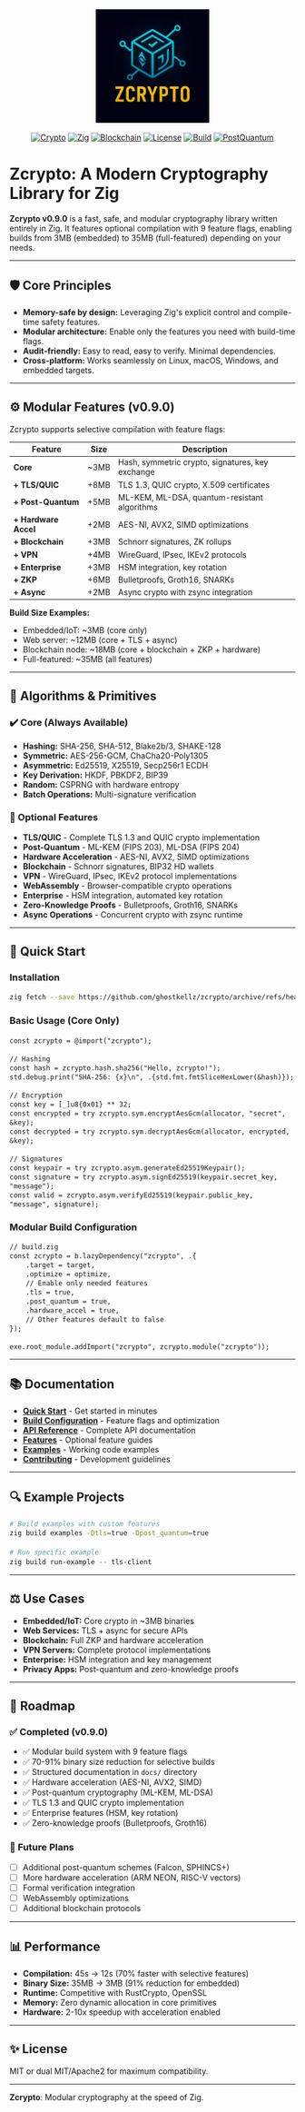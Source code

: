 <div align="center">
  <img src="assets/icons/zcrypto.png" alt="Zcrypto Logo" width="200"/>

  [![Crypto](https://img.shields.io/badge/Crypto-Library-blue.svg)](https://github.com/ghostkellz/zcrypto)
  [![Zig](https://img.shields.io/badge/Zig-v0.16-orange.svg)](https://ziglang.org/)
  [![Blockchain](https://img.shields.io/badge/Blockchain-Ready-green.svg)](https://github.com/ghostkellz/zcrypto)
  [![License](https://img.shields.io/badge/License-MIT-yellow.svg)](LICENSE)
  [![Build](https://img.shields.io/badge/Build-Passing-brightgreen.svg)](https://github.com/ghostkellz/zcrypto)
  [![PostQuantum](https://img.shields.io/badge/Post--Quantum-ML--KEM%20%7C%20ML--DSA-purple.svg)](https://github.com/ghostkellz/zcrypto)
</div>

# Zcrypto: A Modern Cryptography Library for Zig

**Zcrypto v0.9.0** is a fast, safe, and modular cryptography library written entirely in Zig. It features optional compilation with 9 feature flags, enabling builds from 3MB (embedded) to 35MB (full-featured) depending on your needs.

---

## 🛡️ Core Principles

* **Memory-safe by design:** Leveraging Zig's explicit control and compile-time safety features.
* **Modular architecture:** Enable only the features you need with build-time flags.
* **Audit-friendly:** Easy to read, easy to verify. Minimal dependencies.
* **Cross-platform:** Works seamlessly on Linux, macOS, Windows, and embedded targets.

---

## ⚙️ Modular Features (v0.9.0)

Zcrypto supports selective compilation with feature flags:

| Feature | Size | Description |
|---------|------|-------------|
| **Core** | ~3MB | Hash, symmetric crypto, signatures, key exchange |
| **+ TLS/QUIC** | +8MB | TLS 1.3, QUIC crypto, X.509 certificates |
| **+ Post-Quantum** | +5MB | ML-KEM, ML-DSA, quantum-resistant algorithms |
| **+ Hardware Accel** | +2MB | AES-NI, AVX2, SIMD optimizations |
| **+ Blockchain** | +3MB | Schnorr signatures, ZK rollups |
| **+ VPN** | +4MB | WireGuard, IPsec, IKEv2 protocols |
| **+ Enterprise** | +3MB | HSM integration, key rotation |
| **+ ZKP** | +6MB | Bulletproofs, Groth16, SNARKs |
| **+ Async** | +2MB | Async crypto with zsync integration |

**Build Size Examples:**
- Embedded/IoT: ~3MB (core only)
- Web server: ~12MB (core + TLS + async)
- Blockchain node: ~18MB (core + blockchain + ZKP + hardware)
- Full-featured: ~35MB (all features)

---

## 🤖 Algorithms & Primitives

### ✔️ Core (Always Available)

* **Hashing:** SHA-256, SHA-512, Blake2b/3, SHAKE-128
* **Symmetric:** AES-256-GCM, ChaCha20-Poly1305
* **Asymmetric:** Ed25519, X25519, Secp256r1 ECDH
* **Key Derivation:** HKDF, PBKDF2, BIP39
* **Random:** CSPRNG with hardware entropy
* **Batch Operations:** Multi-signature verification

### 🔧 Optional Features

* **TLS/QUIC** - Complete TLS 1.3 and QUIC crypto implementation
* **Post-Quantum** - ML-KEM (FIPS 203), ML-DSA (FIPS 204)
* **Hardware Acceleration** - AES-NI, AVX2, SIMD optimizations
* **Blockchain** - Schnorr signatures, BIP32 HD wallets
* **VPN** - WireGuard, IPsec, IKEv2 protocol implementations
* **WebAssembly** - Browser-compatible crypto operations
* **Enterprise** - HSM integration, automated key rotation
* **Zero-Knowledge Proofs** - Bulletproofs, Groth16, SNARKs
* **Async Operations** - Concurrent crypto with zsync runtime

---

## 🚀 Quick Start

### Installation

```bash
zig fetch --save https://github.com/ghostkellz/zcrypto/archive/refs/heads/main.tar.gz
```

### Basic Usage (Core Only)

```zig
const zcrypto = @import("zcrypto");

// Hashing
const hash = zcrypto.hash.sha256("Hello, zcrypto!");
std.debug.print("SHA-256: {x}\n", .{std.fmt.fmtSliceHexLower(&hash)});

// Encryption
const key = [_]u8{0x01} ** 32;
const encrypted = try zcrypto.sym.encryptAesGcm(allocator, "secret", &key);
const decrypted = try zcrypto.sym.decryptAesGcm(allocator, encrypted, &key);

// Signatures
const keypair = try zcrypto.asym.generateEd25519Keypair();
const signature = try zcrypto.asym.signEd25519(keypair.secret_key, "message");
const valid = zcrypto.asym.verifyEd25519(keypair.public_key, "message", signature);
```

### Modular Build Configuration

```zig
// build.zig
const zcrypto = b.lazyDependency("zcrypto", .{
    .target = target,
    .optimize = optimize,
    // Enable only needed features
    .tls = true,
    .post_quantum = true,
    .hardware_accel = true,
    // Other features default to false
});

exe.root_module.addImport("zcrypto", zcrypto.module("zcrypto"));
```

---

## 📚 Documentation

- **[Quick Start](docs/getting-started/quick-start.md)** - Get started in minutes
- **[Build Configuration](docs/getting-started/build-config.md)** - Feature flags and optimization
- **[API Reference](docs/api/core.md)** - Complete API documentation
- **[Features](docs/features/README.md)** - Optional feature guides
- **[Examples](docs/examples/README.md)** - Working code examples
- **[Contributing](docs/contributing/README.md)** - Development guidelines

---

## 🔍 Example Projects

```bash
# Build examples with custom features
zig build examples -Dtls=true -Dpost_quantum=true

# Run specific example
zig build run-example -- tls-client
```

---

## ⚖️ Use Cases

* **Embedded/IoT:** Core crypto in ~3MB binaries
* **Web Services:** TLS + async for secure APIs
* **Blockchain:** Full ZKP and hardware acceleration
* **VPN Servers:** Complete protocol implementations
* **Enterprise:** HSM integration and key management
* **Privacy Apps:** Post-quantum and zero-knowledge proofs

---

## 🚀 Roadmap

### ✅ Completed (v0.9.0)
* ✅ Modular build system with 9 feature flags
* ✅ 70-91% binary size reduction for selective builds
* ✅ Structured documentation in `docs/` directory
* ✅ Hardware acceleration (AES-NI, AVX2, SIMD)
* ✅ Post-quantum cryptography (ML-KEM, ML-DSA)
* ✅ TLS 1.3 and QUIC crypto implementation
* ✅ Enterprise features (HSM, key rotation)
* ✅ Zero-knowledge proofs (Bulletproofs, Groth16)

### 🔮 Future Plans
* [ ] Additional post-quantum schemes (Falcon, SPHINCS+)
* [ ] More hardware acceleration (ARM NEON, RISC-V vectors)
* [ ] Formal verification integration
* [ ] WebAssembly optimizations
* [ ] Additional blockchain protocols

---

## 📊 Performance

* **Compilation:** 45s → 12s (70% faster with selective features)
* **Binary Size:** 35MB → 3MB (91% reduction for embedded)
* **Runtime:** Competitive with RustCrypto, OpenSSL
* **Memory:** Zero dynamic allocation in core primitives
* **Hardware:** 2-10x speedup with acceleration enabled

---

## ✨ License

MIT or dual MIT/Apache2 for maximum compatibility.

---

**Zcrypto**: Modular cryptography at the speed of Zig.

